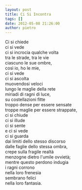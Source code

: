 ```yaml
---
layout: post
title: Ci Si Incontra
tags: []
date: 2012-05-08 21:26:00
author: pietro
---
```

Ci si chiede<br/>ci si vede<br/>ci si incrocia qualche volta<br/>tra le strade, tra le vie<br/>ciascuno le sue ombre,<br/>così io, ho le mie,<br/>ci si vede<br/>ci si ascolta<br/>muovendosi veloci<br/>lungo le maglie della rete<br/>miriadi&nbsp;di ragni di luce,<br/>su costellazioni fitte<br/>troppo dense per essere sensate<br/>troppe maglie per essere strappate,<br/>ci si chiude<br/>ci si illude<br/>ci si sente<br/>e ci si vede<br/>ci si guarda<br/>dai limiti dello stesso discorso<br/>dalle faglie dello stessa ombra,<br/>crepe sulla fragile realtà<br/>menzogne dietro l'umile ovvietà;<br/>mentre questo perdono indugia<br/>i ragni corrono<br/>nella loro frenesia<br/>sembrano felici<br/>nella loro fantasia.<br/>
